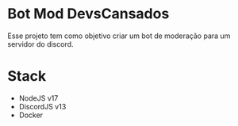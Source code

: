 # Bot Mod DevsCansados

Esse projeto tem como objetivo criar um bot de moderação para um servidor do discord.

# Stack

- NodeJS v17
- DiscordJS v13
- Docker
